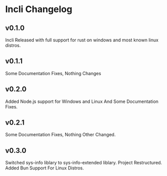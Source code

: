 # Incli Changelog

## v0.1.0

Incli Released with full support for rust on windows and most known linux distros.

## v0.1.1

Some Documentation Fixes, Nothing Changes

## v0.2.0

Added Node.js support for Windows and Linux And Some Documentation Fixes.

## v0.2.1

Some Documentation Fixes, Nothing Other Changed.

## v0.3.0

Switched sys-info liblary to sys-info-extended liblary.
Project Restructured.
Added Bun Support For Linux Distros.
